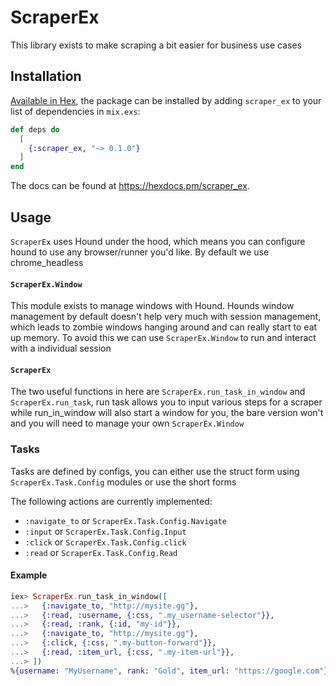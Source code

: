 # ScraperEx

This library exists to make scraping a bit easier for business use cases

## Installation

[Available in Hex](https://hex.pm/scraper_ex), the package can be installed
by adding `scraper_ex` to your list of dependencies in `mix.exs`:

```elixir
def deps do
  [
    {:scraper_ex, "~> 0.1.0"}
  ]
end
```

The docs can be found at <https://hexdocs.pm/scraper_ex>.


## Usage
`ScraperEx` uses Hound under the hood, which means you can configure hound to use any browser/runner you'd like. By default we use chrome_headless


#### `ScraperEx.Window`
This module exists to manage windows with Hound. Hounds window management by default doesn't help very much with session management, which leads to
zombie windows hanging around and can really start to eat up memory. To avoid this we can use `ScraperEx.Window` to run and interact with a
individual session

#### `ScraperEx`
The two useful functions in here are `ScraperEx.run_task_in_window` and
`ScraperEx.run_task`, run task allows you to input various steps for a
scraper while run_in_window will also start a window for you, the bare
version won't and you will need to manage your own `ScraperEx.Window`


### Tasks
Tasks are defined by configs, you can either use the struct form using `ScraperEx.Task.Config` modules or use the short forms

The following actions are currently implemented:
- `:navigate_to` or `ScraperEx.Task.Config.Navigate`
- `:input` or `ScraperEx.Task.Config.Input`
- `:click` or `ScraperEx.Task.Config.click`
- `:read` or `ScraperEx.Task.Config.Read`

#### Example
```elixir
iex> ScraperEx.run_task_in_window([
...>   {:navigate_to, "http://mysite.gg"},
...>   {:read, :username, {:css, ".my_username-selector"}},
...>   {:read, :rank, {:id, "my-id"}},
...>   {:navigate_to, "http://mysite.gg"},
...>   {:click, {:css, ".my-button-forward"}},
...>   {:read, :item_url, {:css, ".my-item-url"}},
...> ])
%{username: "MyUsername", rank: "Gold", item_url: "https://google.com"}
```
